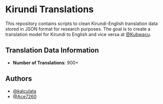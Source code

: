 # Kirundi Translations

This repository contains scripts to clean Kirundi-English translation data stored in JSON format for research purposes. The goal is to create a translation model for Kirundi to English and vice versa at [@Kubwacu](https://github.com/kubwacu).

## Translation Data Information

- **Number of Translations**: 900+

## Authors

- [@kalculata](https://github.com/kalculata)
- [@Ace7260](https://github.com/Ace7260)

